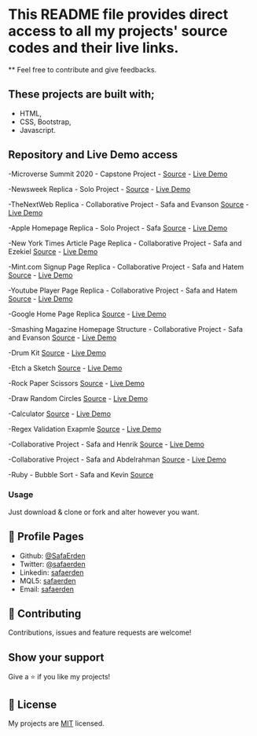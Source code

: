 # This README file provides direct access to all my projects' source codes and their live links.

** Feel free to contribute and give feedbacks.


## These projects are built with;

- HTML,
- CSS, Bootstrap,
- Javascript.

## Repository and Live Demo access

-Microverse Summit 2020 - Capstone Project - [Source](https://github.com/SafaErden/Microverse-Summit) - [Live Demo](https://safaerden.github.io/Microverse-Summit/)

-Newsweek Replica - Solo Project - [Source](https://github.com/SafaErden/Newsweek) - [Live Demo](https://safaerden.github.io/Newsweek/)

-TheNextWeb Replica - Collaborative Project - Safa and Evanson [Source](https://github.com/SafaErden/TheNextWeb-Replica) - [Live Demo](https://safaerden.github.io/TheNextWeb-Replica/)

-Apple Homepage Replica - Solo Project - Safa [Source](https://github.com/SafaErden/Apple-Homepage-Replica) - [Live Demo](https://safaerden.github.io/Apple-Homepage-Replica/)

-New York Times Article Page Replica - Collaborative Project - Safa and Ezekiel [Source](https://github.com/SafaErden/The-New-York-Times) - [Live Demo](https://rawcdn.githack.com/SafaErden/The-New-York-Times/36402d7baa68bf29302f3de1459e4b4c0e7d2fd3/index.html)

-Mint.com Signup Page Replica - Collaborative Project - Safa and Hatem [Source](https://github.com/SafaErden/Mint.com-s-signup-page) - [Live Demo](https://safaerden.github.io/Mint.com-s-signup-page/)

-Youtube Player Page Replica - Collaborative Project - Safa and Hatem [Source](https://github.com/SafaErden/Youtube-Player-Page-Replica) - [Live Demo](https://safaerden.github.io/Youtube-Player-Page-Replica/)

-Google Home Page Replica [Source](https://github.com/SafaErden/Google-Homepage-Replica) - [Live Demo](https://safaerden.github.io/Google-Homepage-Replica/)

-Smashing Magazine Homepage Structure - Collaborative Project - Safa and Evanson [Source](https://github.com/SafaErden/Smashing-Magazine-Homepage) - [Live Demo](https://safaerden.github.io/Smashing-Magazine-Homepage/)

-Drum Kit [Source](https://github.com/SafaErden/Drum-Kit) - [Live Demo](https://safaerden.github.io/Drum-Kit/)

-Etch a Sketch [Source](https://github.com/SafaErden/Etch-a-sketch) - [Live Demo](https://safaerden.github.io/Etch-a-sketch/)

-Rock Paper Scissors [Source](https://github.com/SafaErden/Rock-Paper-Scissors) - [Live Demo](https://safaerden.github.io/Rock-Paper-Scissors/)

-Draw Random Circles [Source](https://github.com/SafaErden/Draw-Random-Circles) - [Live Demo](https://safaerden.github.io/Draw-Random-Circles/)

-Calculator [Source](https://github.com/SafaErden/Calculator) - [Live Demo](https://safaerden.github.io/Calculator/)

-Regex Validation Exapmle [Source](https://github.com/SafaErden/Regex-Validation-Exapmle) - [Live Demo](https://safaerden.github.io/Regex-Validation-Exapmle/)

-Collaborative Project - Safa and Henrik [Source](https://github.com/SafaErden/Safa-and-Henrik) - [Live Demo](https://safaerden.github.io/Safa-and-Henrik/)

-Collaborative Project - Safa and Abdelrahman [Source](https://github.com/SafaErden/Safa-and-Abdelrahman) - [Live Demo](https://safaerden.github.io/Safa-and-Abdelrahman/)

-Ruby - Bubble Sort - Safa and Kevin [Source](https://github.com/SafaErden/Bubble-Sort)

### Usage
Just download & clone or fork and alter however you want.

## 👤 Profile Pages

- Github: [@SafaErden](https://github.com/SafaErden)
- Twitter: [@safaerden](https://twitter.com/safaerden)
- Linkedin: [safaerden](https://www.linkedin.com/in/safaerden/)
- MQL5: [safaerden](https://www.mql5.com/en/users/safaerden)
- Email: [safaerden](mailto:safaerden@gmail.com)


## 🤝 Contributing

Contributions, issues and feature requests are welcome!

## Show your support

Give a ⭐️ if you like my projects!

## 📝 License

My projects are [MIT](lic.url) licensed.
